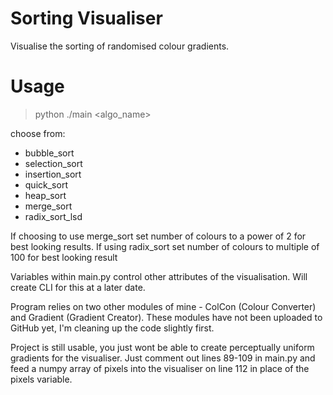 # Sorting Visualiser
Visualise the sorting of randomised colour gradients.

# Usage

> python ./main <algo_name>

choose from:
  - bubble_sort
  - selection_sort
  - insertion_sort
  - quick_sort
  - heap_sort
  - merge_sort
  - radix_sort_lsd
  

If choosing to use merge_sort set number of colours to a power of 2 for best looking results. 
If using radix_sort set number of colours to multiple of 100 for best looking result
  
Variables within main.py control other attributes of the visualisation. Will create CLI for this at a later date.

Program relies on two other modules of mine - ColCon (Colour Converter) and Gradient (Gradient Creator). These modules have not been uploaded to GitHub yet, I'm cleaning up the code slightly first. 

Project is still usable, you just wont be able to create perceptually uniform gradients for the visualiser. Just comment out lines 89-109 in main.py and feed a numpy array of pixels into the visualiser on line 112 in place of the pixels variable.
